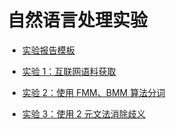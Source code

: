 # 自然语言处理实验

- [实验报告模板](./misc/report-template.md)

- [实验 1：互联网语料获取](./01/)
- [实验 2：使用 FMM、BMM 算法分词](./02/)
- [实验 3：使用 2 元文法消除歧义](./03/)
